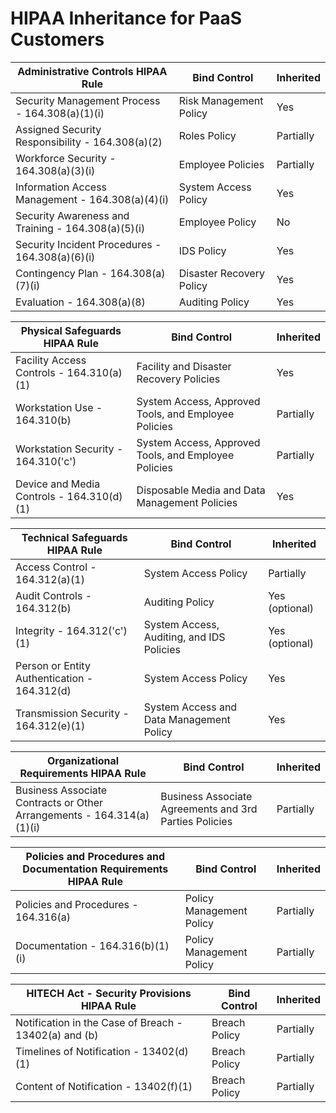 # HIPAA Inheritance for PaaS Customers

| **Administrative Controls** HIPAA Rule | Bind Control | Inherited
--- | --- | ---
Security Management Process - 164.308(a)(1)(i) | Risk Management Policy | Yes
Assigned Security Responsibility - 164.308(a)(2) | Roles Policy | Partially
Workforce Security - 164.308(a)(3)(i) | Employee Policies | Partially
Information Access Management - 164.308(a)(4)(i) | System Access Policy | Yes
Security Awareness and Training - 164.308(a)(5)(i) | Employee Policy | No
Security Incident Procedures - 164.308(a)(6)(i) | IDS Policy | Yes
Contingency Plan - 164.308(a)(7)(i) | Disaster Recovery Policy | Yes
Evaluation - 164.308(a)(8) | Auditing Policy | Yes

| **Physical Safeguards** HIPAA Rule | Bind Control | Inherited
--- | --- | ---
Facility Access Controls - 164.310(a)(1) | Facility and Disaster Recovery Policies | Yes
Workstation Use - 164.310(b) | System Access, Approved Tools, and Employee Policies | Partially
Workstation Security - 164.310('c') | System Access, Approved Tools, and Employee Policies | Partially
Device and Media Controls - 164.310(d)(1) | Disposable Media and Data Management Policies | Yes

| **Technical Safeguards** HIPAA Rule | Bind Control | Inherited
--- | --- | ---
Access Control - 164.312(a)(1) | System Access Policy | Partially
Audit Controls - 164.312(b) | Auditing Policy | Yes (optional)
Integrity - 164.312('c')(1) | System Access, Auditing, and IDS Policies | Yes (optional)
Person or Entity Authentication - 164.312(d) | System Access Policy | Yes
Transmission Security - 164.312(e)(1) | System Access and Data Management Policy | Yes

| **Organizational Requirements** HIPAA Rule | Bind Control | Inherited
--- | --- | ---
Business Associate Contracts or Other Arrangements - 164.314(a)(1)(i) | Business Associate Agreements and 3rd Parties Policies | Partially

| **Policies and Procedures and Documentation Requirements** HIPAA Rule | Bind Control | Inherited
--- | --- | ---
Policies and Procedures - 164.316(a) | Policy Management Policy | Partially
Documentation - 164.316(b)(1)(i) | Policy Management Policy | Partially

| **HITECH Act - Security Provisions** HIPAA Rule | Bind Control | Inherited
--- | --- | ---
Notification in the Case of Breach - 13402(a) and (b) | Breach Policy | Partially
Timelines of Notification - 13402(d)(1) | Breach Policy | Partially
Content of Notification - 13402(f)(1) | Breach Policy | Partially
